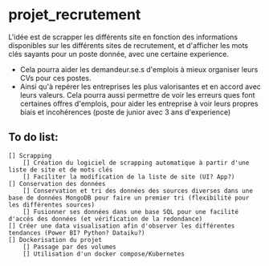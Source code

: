# projet_recrutement

L'idée est de scrapper les différents site en fonction des informations disponibles sur les différents sites de recrutement, et d'afficher les mots clés sayants pour un poste donnée, avec une certaine experience.
 - Cela pourra aider les demandeur.se.s d'emplois à mieux organiser leurs CVs pour ces postes.
 - Ainsi qu'à repérer les entreprises les plus valorisantes et en accord avec leurs valeurs.
Cela pourra aussi permettre de voir les erreurs ques font certaines offres d'emplois, pour aider les entreprise à voir leurs propres biais et incohérences (poste de junior avec 3 ans d'experience)

## To do list: 
    [] Scrapping
        [] Création du logiciel de scrapping automatique à partir d'une liste de site et de mots clés
        [] Faciliter la modification de la liste de site (UI? App?)
    [] Conservation des données
        [] Conservation et tri des données des sources diverses dans une base de données MongoDB pour faire un premier tri (flexibilité pour les différentes sources)
        [] Fusionner ses données dans une base SQL pour une facilité d'accés des données (et vérification de la redondance)
    [] Créer une data visualisation afin d'observer les différentes tendances (Power BI? Python? Dataiku?)
    [] Dockerisation du projet
        [] Passage par des volumes
        [] Utilisation d'un docker compose/Kubernetes